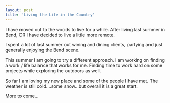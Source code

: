 ```yaml
---
layout: post
title: 'Living the Life in the Country'
---
```

I have moved out to the woods to live for a while.   After living last summer in Bend, OR I have decided to live a little more remote.

I spent a lot of last summer out wining and dining clients, partying and just generally enjoying the Bend scene.

This summer I am going to try a different approach.  I am working on finding a work / life balance that works for me.  Finding time to work hard on some projects while exploring the outdoors as well.

So far I am loving my new place and some of the people I have met.  The weather is still cold....some snow...but overall it is a great start.  

More to come...
